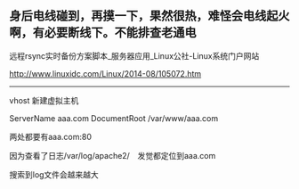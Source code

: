 身后电线碰到，再摸一下，果然很热，难怪会电线起火啊，有必要断线下。不能排查老通电
------
远程rsync实时备份方案脚本_服务器应用_Linux公社-Linux系统门户网站

http://www.linuxidc.com/Linux/2014-08/105072.htm


------
vhost 新建虚拟主机 

 <VirtualHost aaa.com:80>
 ServerName aaa.com
 DocumentRoot /var/www/aaa.com
 </VirtualHost>

两处都要有aaa.com:80

因为查看了日志/var/log/apache2/　发觉都定位到aaa.com

搜索到log文件会越来越大
